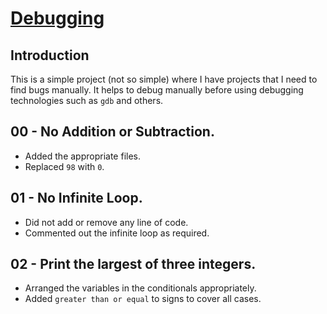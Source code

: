 # <ins>Debugging</ins>

## Introduction
This is a simple project (not so simple) where I have projects that I need to find bugs manually. It helps to debug manually before using debugging technologies such as `gdb` and others.

## 00 - No Addition or Subtraction.
- Added the appropriate files.
- Replaced `98` with `0`.

## 01 - No Infinite Loop.
- Did not add or remove any line of code.
- Commented out the infinite loop as required.

## 02 - Print the largest of three integers.
- Arranged the variables in the conditionals appropriately.
- Added `greater than or equal` to signs to cover all cases.